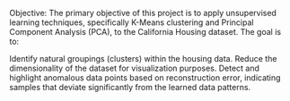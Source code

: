 Objective:
The primary objective of this project is to apply unsupervised learning techniques, specifically K-Means clustering and Principal Component Analysis (PCA), to the California Housing dataset. The goal is to:

Identify natural groupings (clusters) within the housing data.
Reduce the dimensionality of the dataset for visualization purposes.
Detect and highlight anomalous data points based on reconstruction error, indicating samples that deviate significantly from the learned data patterns.

